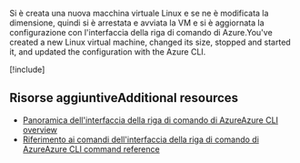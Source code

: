 <span data-ttu-id="16e0e-101">Si è creata una nuova macchina virtuale Linux e se ne è modificata la dimensione, quindi si è arrestata e avviata la VM e si è aggiornata la configurazione con l'interfaccia della riga di comando di Azure.</span><span class="sxs-lookup"><span data-stu-id="16e0e-101">You've created a new Linux virtual machine, changed its size, stopped and started it, and updated the configuration with the Azure CLI.</span></span>

<!-- Cleanup sandbox -->
[!include[](../../../includes/azure-sandbox-cleanup.md)]

## <a name="additional-resources"></a><span data-ttu-id="16e0e-102">Risorse aggiuntive</span><span class="sxs-lookup"><span data-stu-id="16e0e-102">Additional resources</span></span>

- [<span data-ttu-id="16e0e-103">Panoramica dell'interfaccia della riga di comando di Azure</span><span class="sxs-lookup"><span data-stu-id="16e0e-103">Azure CLI overview</span></span>](https://docs.microsoft.com/cli/azure/?view=azure-cli-latest)
- [<span data-ttu-id="16e0e-104">Riferimento ai comandi dell'interfaccia della riga di comando di Azure</span><span class="sxs-lookup"><span data-stu-id="16e0e-104">Azure CLI command reference</span></span>](https://docs.microsoft.com/cli/azure/reference-index?view=azure-cli-latest)
